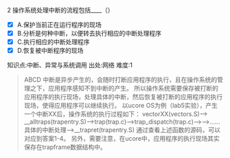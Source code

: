 2
操作系统处理中断的流程包括____（）
- [x] A.保护当前正在运行程序的现场
- [x] B.分析是何种中断，以便转去执行相应的中断处理程序
- [x] C.执行相应的中断处理程序
- [x] D.恢复被中断程序的现场

知识点:中断、异常与系统调用
出处:网络
难度:1
> ABCD 中断是异步产生的，会随时打断应用程序的执行，且在操作系统的管理之下，应用程序感知不到中断的产生。
> 所以操作系统需要保存被打断的应用程序的执行现场，处理具体的中断，然后恢复被打断的应用程序的执行现场，使得应用程序可以继续执行。
> 以ucore OS为例（lab5实验），产生一个中断XX后，操作系统的执行过程如下： vectorXX(vectors.S)--> __alltraps(trapentry.S)-->trap(trap.c)-->trap_dispatch(trap.c)-->-->……具体的中断处理-->__trapret(trapentry.S) 通过查看上述函数的源码，可以对应到答案1-4。
> 另外，需要注意，在ucore中，应用程序的执行现场其实保存在trapframe数据结构中。
